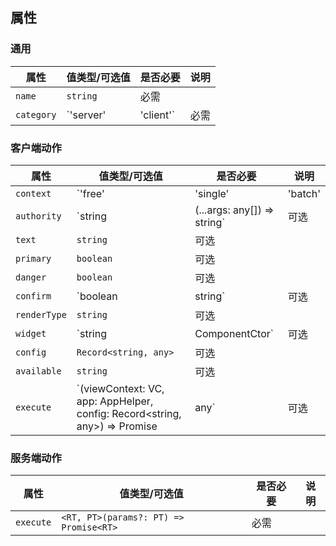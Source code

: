 ## 属性

### 通用

| 属性 | 值类型/可选值 | 是否必要 | 说明 |
| --- | --- | --- | --- |
| `name` | `string` | 必需 |  |
| `category` | `'server' | 'client'` | 必需 |  |

### 客户端动作

| 属性 | 值类型/可选值 | 是否必要 | 说明 |
| --- | --- | --- | --- |
| `context` | `'free' | 'single' | 'batch' | 'both'` | 可选 |  |
| `authority` | `string | (...args: any[]) => string` | 可选 |  |
| `text` | `string` | 可选 |  |
| `primary` | `boolean` | 可选 |  |
| `danger` | `boolean` | 可选 |  |
| `confirm` | `boolean | string` | 可选 |  |
| `renderType` | `string` | 可选 |  |
| `widget` | `string | ComponentCtor` | 可选 |  |
| `config` | `Record<string, any>` | 可选 |  |
| `available` | `string` | 可选 |  |
| `execute` | `<VC>(viewContext: VC, app: AppHelper, config: Record<string, any>) => Promise<any> | any` | 可选 |  |

### 服务端动作

| 属性 | 值类型/可选值 | 是否必要 | 说明 |
| --- | --- | --- | --- |
| `execute` | `<RT, PT>(params?: PT) => Promise<RT>` | 必需 |  |
